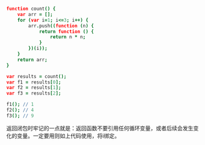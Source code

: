 ```coffee
function count() {
    var arr = [];
    for (var i=1; i<=3; i++) {
        arr.push((function (n) {
            return function () {
                return n * n;
            }
        })(i));
    }
    return arr;
}

var results = count();
var f1 = results[0];
var f2 = results[1];
var f3 = results[2];

f1(); // 1
f2(); // 4
f3(); // 9
```

返回闭包时牢记的一点就是：返回函数不要引用任何循环变量，或者后续会发生变化的变量。一定要用则如上代码使用，将i绑定。